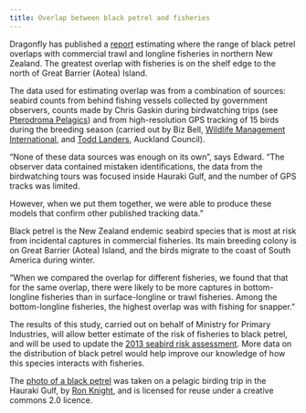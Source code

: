 ```yaml
---
title: Overlap between black petrel and fisheries
---
```

Dragonfly has published a
[report](https://www.dragonfly.co.nz/publications/abraham_overlap_2014.html)
estimating
where the range of black petrel overlaps with commercial trawl and longline
fisheries in northern New Zealand. The greatest overlap with fisheries is
on the shelf edge to the north of Great Barrier (Aotea) Island.

<!--more-->

The data used for estimating overlap was from a combination of sources: seabird
counts from behind fishing vessels collected by government observers, counts
made by Chris Gaskin during birdwatching trips (see [Pterodroma Pelagics](http://www.nzseabirds.com/))
and from high-resolution GPS tracking of 15 birds during the breeding season (carried out by Biz Bell,
[Wildlife Management International](http://www.wmil.co.nz), and [Todd Landers](https://www.linkedin.com/in/todd-j-landers-219ab63), Auckland Council).

“None of these data sources was enough on its own”, says Edward. “The observer
data contained mistaken identifications, the data from the birdwatching tours
was focused inside Hauraki Gulf, and the number of GPS tracks was limited.

However, when we put them together, we were able to produce these models that
confirm other published tracking data.”

Black petrel is the New Zealand endemic seabird species that is most at risk
from incidental captures in commercial fisheries. Its main breeding colony is on
Great Barrier (Aotea) Island, and the birds migrate to the coast of South America
during winter.

“When we compared the overlap for different fisheries, we found that that for
the same overlap, there were likely to be more captures in bottom-longline
fisheries than in surface-longline or trawl fisheries. Among the bottom-longline fisheries,
the highest overlap was with fishing for snapper.”

The results of this study, carried out on behalf of Ministry for Primary Industries,
will allow better estimate of the risk of fisheries
to black petrel, and will be used to update the [2013 seabird risk
assessment](https://www.dragonfly.co.nz/publications/richard_risk_2013.html). More data
on the distribution of black petrel would help improve our knowledge of how this species
interacts with fisheries.

The [photo of a black petrel](https://www.flickr.com/photos/sussexbirder/8076914848/) was taken on a pelagic birding trip in the Hauraki Gulf, by
[Ron Knight](https://www.flickr.com/photos/sussexbirder/), and is licensed for reuse under a creative commons 2.0 licence.
